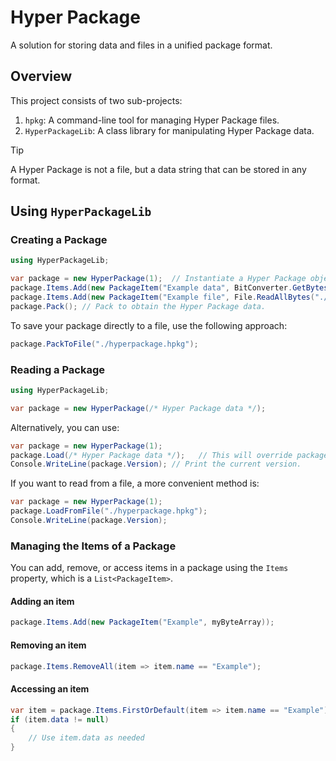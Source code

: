 # Hyper Package

A solution for storing data and files in a unified package format.

## Overview

This project consists of two sub-projects:

1. `hpkg`: A command-line tool for managing Hyper Package files.
2. `HyperPackageLib`: A class library for manipulating Hyper Package data.

> [!TIP]
> A Hyper Package is not a file, but a data string that can be stored in any format.

## Using `HyperPackageLib`

### Creating a Package

```csharp
using HyperPackageLib;

var package = new HyperPackage(1);  // Instantiate a Hyper Package object, version 1.
package.Items.Add(new PackageItem("Example data", BitConverter.GetBytes("This is an example data.")));
package.Items.Add(new PackageItem("Example file", File.ReadAllBytes("./examplefile.txt")));
package.Pack(); // Pack to obtain the Hyper Package data.
```

To save your package directly to a file, use the following approach:

```csharp
package.PackToFile("./hyperpackage.hpkg");
```

### Reading a Package

```csharp
using HyperPackageLib;

var package = new HyperPackage(/* Hyper Package data */);
```

Alternatively, you can use:

```csharp
var package = new HyperPackage(1);
package.Load(/* Hyper Package data */);   // This will override package.Version.
Console.WriteLine(package.Version); // Print the current version.
```

If you want to read from a file, a more convenient method is:

```csharp
var package = new HyperPackage(1);
package.LoadFromFile("./hyperpackage.hpkg");
Console.WriteLine(package.Version);
```

### Managing the Items of a Package

You can add, remove, or access items in a package using the `Items` property, which is a `List<PackageItem>`.

#### Adding an item

```csharp
package.Items.Add(new PackageItem("Example", myByteArray));
```

#### Removing an item

```csharp
package.Items.RemoveAll(item => item.name == "Example");
```

#### Accessing an item

```csharp
var item = package.Items.FirstOrDefault(item => item.name == "Example");
if (item.data != null)
{
    // Use item.data as needed
}
```
